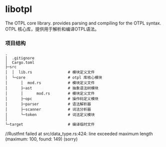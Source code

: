 # libotpl
The OTPL core library. provides parsing and compiling for the OTPL syntax.
OTPL 核心库，提供用于解析和编译OTPL语法。


### 项目结构

```
.
│  .gitignore
│  Cargo.toml
├─src
│  │  lib.rs                # 模块定义文件
│  └─core                   # otpl 库核心模块
│      │  mod.rs            # 模块定义文件
│      ├─ast                # 抽象语法树模块
│      │      mod.rs        # 模块定义文件
│      ├─opc                # 操作码定义模块
│      ├─parser             # 语法解析器
│      ├─scanner            # 词法分析器
│      └─token              # 词法定义模块
│
└─target                    # 编译临时文件
```




//Rustfmt failed at src/data_type.rs:424: line exceeded maximum length (maximum: 100, found: 149) (sorry)

